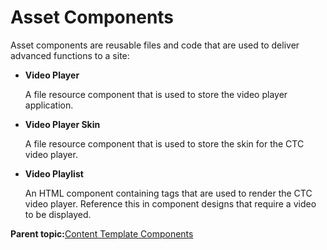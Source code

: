 # Asset Components 

Asset components are reusable files and code that are used to deliver advanced functions to a site:

-   **Video Player**

    A file resource component that is used to store the video player application.

-   **Video Player Skin**

    A file resource component that is used to store the skin for the CTC video player.

-   **Video Playlist**

    An HTML component containing tags that are used to render the CTC video player. Reference this in component designs that require a video to be displayed.


**Parent topic:**[Content Template Components ](../ctc/ctc-assets-components.md)

